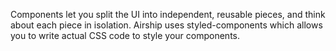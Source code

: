 Components let you split the UI into independent, reusable pieces, and think about each piece in isolation. Airship uses styled-components which allows you to write actual CSS code to style your components.
